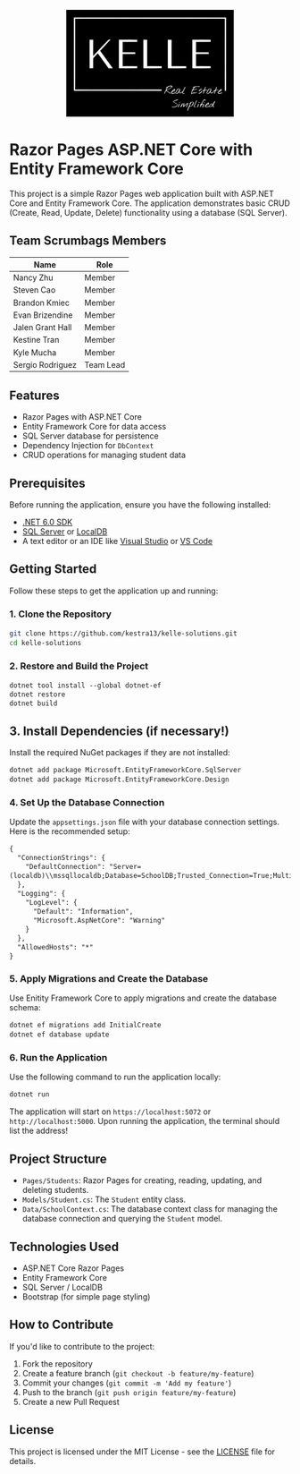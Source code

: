 <p align="center">
  <img alt="logo" src="images/kellelogo.jpg" width="300">


# Razor Pages ASP.NET Core with Entity Framework Core

This project is a simple Razor Pages web application built with ASP.NET Core and Entity Framework Core. The application demonstrates basic CRUD (Create, Read, Update, Delete) functionality using a database (SQL Server).

## Team Scrumbags Members
| Name                  | Role       |
|-----------------------|------------|
| Nancy Zhu             | Member     |
| Steven Cao            | Member     |
| Brandon Kmiec         | Member     |
| Evan Brizendine       | Member     |
| Jalen Grant Hall      | Member     |
| Kestine Tran          | Member     |
| Kyle Mucha            | Member     |
| Sergio Rodriguez      | Team Lead  |


## Features

- Razor Pages with ASP.NET Core
- Entity Framework Core for data access
- SQL Server database for persistence
- Dependency Injection for `DbContext`
- CRUD operations for managing student data

## Prerequisites

Before running the application, ensure you have the following installed:

- [.NET 6.0 SDK](https://dotnet.microsoft.com/download)
- [SQL Server](https://www.microsoft.com/en-us/sql-server/sql-server-downloads) or [LocalDB](https://docs.microsoft.com/en-us/sql/database-engine/configure-windows/sql-server-2016-express-localdb)
- A text editor or an IDE like [Visual Studio](https://visualstudio.microsoft.com/) or [VS Code](https://code.visualstudio.com/)

## Getting Started

Follow these steps to get the application up and running:

### 1. Clone the Repository

```bash
git clone https://github.com/kestra13/kelle-solutions.git
cd kelle-solutions
```

### 2. Restore and Build the Project
```
dotnet tool install --global dotnet-ef
dotnet restore
dotnet build
```

## 3. Install Dependencies (if necessary!)

Install the required NuGet packages if they are not installed:

```bash
dotnet add package Microsoft.EntityFrameworkCore.SqlServer
dotnet add package Microsoft.EntityFrameworkCore.Design
```

### 4. Set Up the Database Connection

Update the `appsettings.json` file with your database connection settings. Here is the recommended setup:

```
{
  "ConnectionStrings": {
    "DefaultConnection": "Server=(localdb)\\mssqllocaldb;Database=SchoolDB;Trusted_Connection=True;MultipleActiveResultSets=true"
  },
  "Logging": {
    "LogLevel": {
      "Default": "Information",
      "Microsoft.AspNetCore": "Warning"
    }
  },
  "AllowedHosts": "*"
}

```

### 5. Apply Migrations and Create the Database

Use Enitity Framework Core to apply migrations and create the database schema:

```bash
dotnet ef migrations add InitialCreate
dotnet ef database update
```

### 6. Run the Application

Use the following command to run the application locally:

```bash
dotnet run
```

The application will start on `https://localhost:5072` or `http://localhost:5000`. Upon running the application, the terminal should list the address!

## Project Structure

- `Pages/Students`: Razor Pages for creating, reading, updating, and deleting students.
- `Models/Student.cs`: The `Student` entity class.
- `Data/SchoolContext.cs`: The database context class for managing the database connection and querying the `Student` model.

## Technologies Used

- ASP.NET Core Razor Pages
- Entity Framework Core
- SQL Server / LocalDB
- Bootstrap (for simple page styling)

## How to Contribute

If you'd like to contribute to the project:

1. Fork the repository
2. Create a feature branch (`git checkout -b feature/my-feature`)
3. Commit your changes (`git commit -m 'Add my feature'`)
4. Push to the branch (`git push origin feature/my-feature`)
5. Create a new Pull Request

## License

This project is licensed under the MIT License - see the [LICENSE](LICENSE) file for details.


